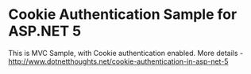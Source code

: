 # Cookie Authentication Sample for ASP.NET 5

This is MVC Sample, with Cookie authentication enabled. More details - http://www.dotnetthoughts.net/cookie-authentication-in-asp-net-5
